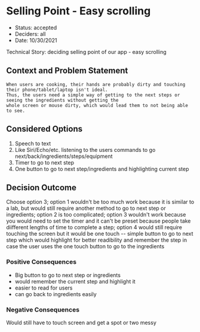# Selling Point - Easy scrolling

* Status: accepted 
* Deciders: all
* Date: 10/30/2021

Technical Story: deciding selling point of our app - easy scrolling

## Context and Problem Statement
    When users are cooking, their hands are probably dirty and touching their phone/tablet/laptop isn't ideal.
    Thus, the users need a simple way of getting to the next steps or seeing the ingredients without getting the
    whole screen or mouse dirty, which would lead them to not being able to see.

## Considered Options
1. Speech to text 
2. Like Siri/Echo/etc. listening to the users commands to go next/back/ingredients/steps/equipment
3. Timer to go to next step
4. One button to go to next step/ingredients and highlighting current step

## Decision Outcome
Choose option 3; 
option 1 wouldn't be too much work because it is similar to a lab, but would still require another method to go to next step or ingredients; 
option 2 is too complicated; 
option 3 wouldn't work because you would need to set the timer and it can't be preset because people take diifferent lengths of time to complete a step;
option 4 would still require touching the screen but it would be one touch -- simple button to go to next step which would highlight for better readibility 
and remember the step in case the user uses the one touch button to go to the ingredients

### Positive Consequences <!-- optional -->
- Big button to go to next step or ingredients
- would remember the current step and highlight it
- easier to read for users
- can go back to ingredients easily

### Negative Consequences <!-- optional -->
Would still have to touch screen and get a spot or two messy
